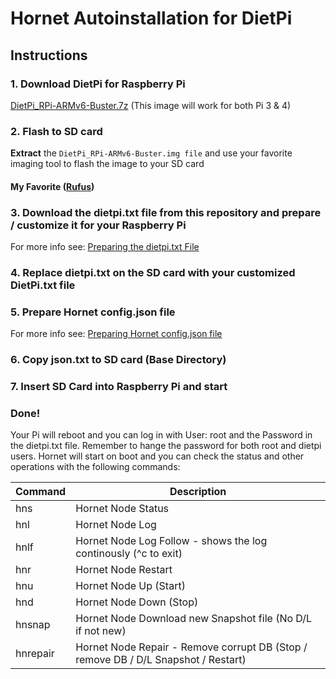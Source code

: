 # Hornet Autoinstallation for DietPi

## Instructions

### 1. Download DietPi for Raspberry Pi
[DietPi_RPi-ARMv6-Buster.7z](https://dietpi.com/downloads/images/DietPi_RPi-ARMv6-Buster.7z) (This image will work for both Pi 3 & 4)

### 2. Flash to SD card
**Extract** the `DietPi_RPi-ARMv6-Buster.img file` and use your favorite imaging tool to flash the image to your SD card
#### My Favorite ([Rufus](https://rufus.ie/))

### 3. Download the dietpi.txt file from this repository and prepare / customize it for your Raspberry Pi
For more info see: [Preparing the dietpi.txt File](CustomizeDietPiFile.md)

### 4. Replace dietpi.txt on the SD card with your customized DietPi.txt file

### 5. Prepare Hornet config.json file
For more info see: [Preparing Hornet config.json file](CustomizeDietPiFile.md)

### 6. Copy json.txt to SD card (Base Directory)

### 7. Insert SD Card into Raspberry Pi and start

### Done!
Your Pi will reboot and you can log in with User: root and the Password in the dietpi.txt file. Remember to hange the password for both root and dietpi users. Hornet will start on boot and you can check the status and other operations with the following commands:

| Command    | Description                                                                         |
| ---------- |-------------------------------------------------------------------------------------|
| hns        | Hornet Node Status                                                                  |
| hnl        | Hornet Node Log                                                                     |
| hnlf       | Hornet Node Log Follow - shows the log continously (^c to exit)                     |
| hnr        | Hornet Node Restart                                                                 |
| hnu        | Hornet Node Up (Start)                                                              |
| hnd        | Hornet Node Down (Stop)                                                             |
| hnsnap     | Hornet Node Download new Snapshot file (No D/L if not new)                          |
| hnrepair   | Hornet Node Repair - Remove corrupt DB (Stop / remove DB / D/L Snapshot / Restart)  |

